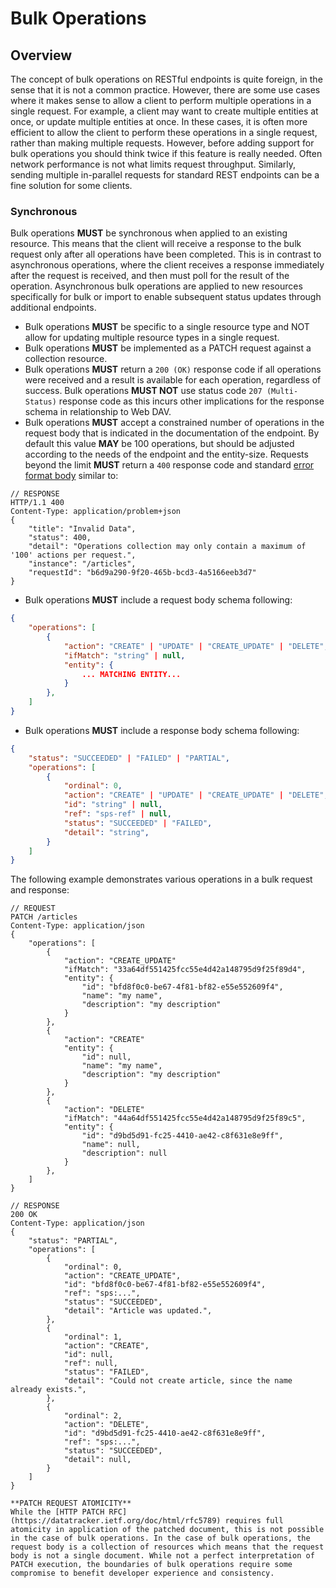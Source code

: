 # Bulk Operations

## Overview

The concept of bulk operations on RESTful endpoints is quite foreign, in the sense that it is not a common practice. However, there are some use cases where it makes sense to allow a client to perform multiple operations in a single request. For example, a client may want to create multiple entities at once, or update multiple entities at once. In these cases, it is often more efficient to allow the client to perform these operations in a single request, rather than making multiple requests. However, before adding support for bulk operations you should think twice if this feature is really needed. Often network performance is not what limits request throughput. Similarly, sending multiple in-parallel requests for standard REST endpoints can be a fine solution for some clients.

### Synchronous

Bulk operations **MUST** be synchronous when applied to an existing resource. This means that the client will receive a response to the bulk request only after all operations have been completed. This is in contrast to asynchronous operations, where the client receives a response immediately after the request is received, and then must poll for the result of the operation. Asynchronous bulk operations are applied to new resources specifically for bulk or import to enable subsequent status updates through additional endpoints.

- Bulk operations **MUST** be specific to a single resource type and NOT allow for updating multiple resource types in a single request.
- Bulk operations **MUST** be implemented as a PATCH request against a collection resource.
- Bulk operations **MUST** return a `200 (OK)` response code if all operations were received and a result is available for each operation, regardless of success. Bulk operations **MUST NOT** use status code `207 (Multi-Status)` response code as this incurs other implications for the response schema in relationship to Web DAV.
- Bulk operations **MUST** accept a constrained number of operations in the request body that is indicated in the documentation of the endpoint. By default this value **MAY** be 100 operations, but should be adjusted according to the needs of the endpoint and the entity-size. Requests beyond the limit **MUST** return a `400` response code and standard [error format body](errors.md) similar to:
```
// RESPONSE
HTTP/1.1 400
Content-Type: application/problem+json
{
    "title": "Invalid Data",
    "status": 400,
    "detail": "Operations collection may only contain a maximum of '100' actions per request.",
    "instance": "/articles",
    "requestId": "b6d9a290-9f20-465b-bcd3-4a5166eeb3d7"
}
```

- Bulk operations **MUST** include a request body schema following: 
```json
{
    "operations": [
        {
            "action": "CREATE" | "UPDATE" | "CREATE_UPDATE" | "DELETE",     // indicate intent of operation
            "ifMatch": "string" | null,                                     // if-match is an optional ETag that can be passed for optimistic concurrency
            "entity": {
                ... MATCHING ENTITY...                                      // must match entity schema resource from the collection
            }                                                               // schema on entity is static and not dynamic
        },
    ]
}
```

- Bulk operations **MUST** include a response body schema following:
```json
{
    "status": "SUCCEEDED" | "FAILED" | "PARTIAL",                           // overall status of bulk operation, partial indicating 
    "operations": [                                                         // there are some operations that failed and succeeded
        {
            "ordinal": 0,                                                   // position in original ordered operation collection
            "action": "CREATE" | "UPDATE" | "CREATE_UPDATE" | "DELETE",     // repeat action type
            "id": "string" | null,                                          // the associated id of the entity, if available
            "ref": "sps-ref" | null,                                        // the associated sps-ref URN entity, if applicable
            "status": "SUCCEEDED" | "FAILED",                               // status of individual operation
            "detail": "string",                                             // indicates details on the operation result, such as a error message.
        }
    ]
}
```

The following example demonstrates various operations in a bulk request and response:

```
// REQUEST
PATCH /articles
Content-Type: application/json
{
    "operations": [
        {
            "action": "CREATE_UPDATE"
            "ifMatch": "33a64df551425fcc55e4d42a148795d9f25f89d4",
            "entity": {
                "id": "bfd8f0c0-be67-4f81-bf82-e55e552609f4",
                "name": "my name",
                "description": "my description"
            }
        },
        {
            "action": "CREATE"  
            "entity": {
                "id": null,
                "name": "my name",
                "description": "my description"
            }
        },
        {
            "action": "DELETE" 
            "ifMatch": "44a64df551425fcc55e4d42a148795d9f25f89c5",     
            "entity": {
                "id": "d9bd5d91-fc25-4410-ae42-c8f631e8e9ff",
                "name": null,
                "description": null
            }
        },
    ]
}
 
// RESPONSE
200 OK
Content-Type: application/json
{
    "status": "PARTIAL",                                 
    "operations": [
        {
            "ordinal": 0,
            "action": "CREATE_UPDATE",
            "id": "bfd8f0c0-be67-4f81-bf82-e55e552609f4",
            "ref": "sps:...",
            "status": "SUCCEEDED",                         
            "detail": "Article was updated.",  
        },
        {
            "ordinal": 1,
            "action": "CREATE",
            "id": null,
            "ref": null,
            "status": "FAILED",                         
            "detail": "Could not create article, since the name already exists.",  
        },
        {
            "ordinal": 2,
            "action": "DELETE",
            "id": "d9bd5d91-fc25-4410-ae42-c8f631e8e9ff",
            "ref": "sps:...",
            "status": "SUCCEEDED",                         
            "detail": null,  
        }
    ]
}
```

```note
**PATCH REQUEST ATOMICITY**
While the [HTTP PATCH RFC](https://datatracker.ietf.org/doc/html/rfc5789) requires full atomicity in application of the patched document, this is not possible in the case of bulk operations. In the case of bulk operations, the request body is a collection of resources which means that the request body is not a single document. While not a perfect interpretation of PATCH execution, the boundaries of bulk operations require some compromise to benefit developer experience and consistency.
```